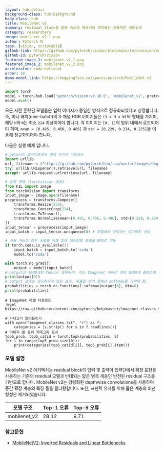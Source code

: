 ```yaml
---
layout: hub_detail
background-class: hub-background
body-class: hub
title: MobileNet v2
summary: residual block을 통해 속도와 메모리에 최적화된 효율적인 네트워크
category: researchers
image: mobilenet_v2_1.png
author: Pytorch 팀
tags: [vision, scriptable]
github-link: https://github.com/pytorch/vision/blob/main/torchvision/models/mobilenet.py
github-id: pytorch/vision
featured_image_1: mobilenet_v2_1.png
featured_image_2: mobilenet_v2_2.png
accelerator: cuda-optional
order: 10
demo-model-link: https://huggingface.co/spaces/pytorch/MobileNet_v2
---
```


```python
import torch
model = torch.hub.load('pytorch/vision:v0.10.0', 'mobilenet_v2', pretrained=True)
model.eval()
```

모든 사전 훈련된 모델들은 입력 이미지가 동일한 방식으로 정규화되었다고 상정합니다.
즉, 미니 배치(mini-batch)의 3-채널 RGB 이미지들은 `(3 x H x W)`의 형태를 가지며, 해당 `H`와 `W`는 최소 `224` 이상이어야 합니다.
각 이미지는 `[0, 1]`의 범위 내에서 로드되어야 하며, `mean = [0.485, 0.456, 0.406]` 과 `std = [0.229, 0.224, 0.225]`을 이용해 정규화되어야 합니다.

다음은 실행 예제 입니다.

```python
# pytorch 웹사이트에서 예제 이미지 다운로드
import urllib
url, filename = ("https://github.com/pytorch/hub/raw/master/images/dog.jpg", "dog.jpg")
try: urllib.URLopener().retrieve(url, filename)
except: urllib.request.urlretrieve(url, filename)
```

```python
# 실행 예제 (torchvision 필요)
from PIL import Image
from torchvision import transforms
input_image = Image.open(filename)
preprocess = transforms.Compose([
    transforms.Resize(256),
    transforms.CenterCrop(224),
    transforms.ToTensor(),
    transforms.Normalize(mean=[0.485, 0.456, 0.406], std=[0.229, 0.224, 0.225]),
])
input_tensor = preprocess(input_image)
input_batch = input_tensor.unsqueeze(0) # 모델에서 상정하는 미니배치 생성

# 사용 가능한 경우 속도를 위해 입력 데이터와 모델을 GPU로 이동
if torch.cuda.is_available():
    input_batch = input_batch.to('cuda')
    model.to('cuda')

with torch.no_grad():
    output = model(input_batch)
# output은 1000개의 Tensor 형태이며, 이는 Imagenet 데이터 셋의 1000개 클래스에 대한 신뢰도 점수를 나타내는 결과
print(output[0])
# output 결과는 정규화되지 않은 결과. 확률을 얻기 위해선 softmax를 거쳐야 함.
probabilities = torch.nn.functional.softmax(output[0], dim=0)
print(probabilities)
```

```
# ImageNet 라벨 다운로드
!wget https://raw.githubusercontent.com/pytorch/hub/master/imagenet_classes.txt
```

```
# 카테고리 읽어들이기
with open("imagenet_classes.txt", "r") as f:
    categories = [s.strip() for s in f.readlines()]
# 이미지 별 상위 카테고리 표시
top5_prob, top5_catid = torch.topk(probabilities, 5)
for i in range(top5_prob.size(0)):
    print(categories[top5_catid[i]], top5_prob[i].item())
```

### 모델 설명

MobileNet v2 아키텍처는 residual block의 입력 및 출력이 입력단에서 확장 표현을 사용하는 기존의 residual 모델과 반대되는 얇은 병목 계층인 반전된 residual 구조를 기반으로 합니다. MobileNet v2는 경량화된 depthwise convolutions를 사용하여 중간 확장 계층의 특징 들을 필터링합니다. 또한, 표현력 유지를 위해 좁은 계층의 비선형성은 제거되었습니다.

| 모델 구조 | Top-1 오류 | Top-5 오류 |
| --------------- | ----------- | ----------- |
|  mobilenet_v2       | 28.12       | 9.71       |


### 참고문헌

 - [MobileNetV2: Inverted Residuals and Linear Bottlenecks](https://arxiv.org/abs/1801.04381)
